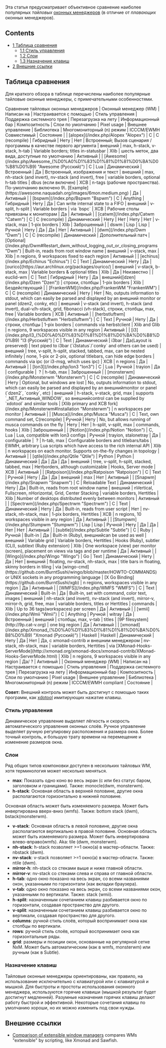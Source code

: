 Эта статья предусматривает объективное сравнение наиболее популярных *тайловых* [оконных менеджеров](/index.php/Window_manager_(%D0%A0%D1%83%D1%81%D1%81%D0%BA%D0%B8%D0%B9) "Window manager (Русский)") (в отличие от *плавающих* оконных менеджеров).

## Contents

*   [1 Таблица сравнения](#.D0.A2.D0.B0.D0.B1.D0.BB.D0.B8.D1.86.D0.B0_.D1.81.D1.80.D0.B0.D0.B2.D0.BD.D0.B5.D0.BD.D0.B8.D1.8F)
    *   [1.1 Стиль управления](#.D0.A1.D1.82.D0.B8.D0.BB.D1.8C_.D1.83.D0.BF.D1.80.D0.B0.D0.B2.D0.BB.D0.B5.D0.BD.D0.B8.D1.8F)
    *   [1.2 Слои](#.D0.A1.D0.BB.D0.BE.D0.B8)
    *   [1.3 Назначение клавиш](#.D0.9D.D0.B0.D0.B7.D0.BD.D0.B0.D1.87.D0.B5.D0.BD.D0.B8.D0.B5_.D0.BA.D0.BB.D0.B0.D0.B2.D0.B8.D1.88)
*   [2 Внешние ссылки](#.D0.92.D0.BD.D0.B5.D1.88.D0.BD.D0.B8.D0.B5_.D1.81.D1.81.D1.8B.D0.BB.D0.BA.D0.B8)

## Таблица сравнения

Для краткого обзора в таблице перечислены наиболее популярные тайловые оконные менеджеры, с примечательными особенностями.

<caption>Сравнение тайловых оконных менеджеров</caption>
| Оконный менеджер (WM) | Написан на | Настраивается с помощью | Стиль управления | Поддержка системного трея | Перезагрузка на лету | Информационный бар | Композитность | Слои по умолчанию | Pixel usage | Внешнее управление | Библиотека | Многомониторный (n) режим | ICCCM/EWMH Совместимый | Состояние |
| [alopex](/index.php/Alopex "Alopex") | C | C (recompile) | Гибридный | Нету | Нет | Встроенный; Вызов сценария / программы в качестве первого аргумента | внешний | max, h-stack, v-stack, h-tab | Variable borders; titles in-statusbar | Xlib | шесть меток, два вида, доступные по умолчанию | Активный |
| [Awesome](/index.php/Awesome_(%D0%A0%D1%83%D1%81%D1%81%D0%BA%D0%B8%D0%B9) "Awesome (Русский)") | C | Lua | Динамический | Встроенный | Да | Встроенный, изображения и текст | внешний | max, nh-stack (and invert), nv-stack (and invert), free | variable borders, optional h-tab titles | dbus (если включен) | XCB | n-tags (рабочие пространства). По-умолчанию включено 9\. [Example](https://awesome.naquadah.org/images/6mon.medium.png) | Да | Активный |
| [bspwm](/index.php/Bspwm "Bspwm") | C | Anything | Гибридный | Нету | Да | Can write internal state to a FIFO | внешний | v-split, h-split | Variable borders | via `bspc` | XCB | Рабочие столы привязаны к мониторам | Да | Активный |
| [catwm](/index.php/Catwm "Catwm") | C | C (recompile) | Динамический | Нету | Нет | Нету | Нет | v-stack, max | 1-pix borders | Xlib | Заброшенный |
| dswm | Lisp | Lisp | Ручной | Нету | Да | Да | Нет | Активный |
| [dwm](/index.php/Dwm "Dwm") | C | C (recompile) | Динамический | Дополнительный патч | [Optional](/index.php/Dwm#Restart_dwm_without_logging_out_or_closing_programs "Dwm") | Built-in, reads from root window name | внешний | v-stack, max | Xlib | n regions, 9 workspaces fixed to each region | Активный |
| [echinus](/index.php/Echinus "Echinus") | C | Text | Динамический | Нету | Да | [ourico](https://aur.archlinux.org/packages/ourico/) | внешний | v-stack, b-stack, max | Variable borders & optional titles | Xlib | Да | Неизвестно |
| euclid-wm | C | Text | Гибридный | Нету | Да | внешний([dzen](/index.php/Dzen "Dzen")) | строки, столбцы | 1-pix borders | Xlib | Бездействующий |
| [FrankenWM](/index.php/FrankenWM "FrankenWM") | C | C (recompile) | Динамический | Нету | Нет | No, outputs information to stdout, which can easily be parsed and displayed by an внешний monitor or panel (dzen2, conky, etc) | внешний | v-stack (and invert), h-stack (and invert), dual-v/h-stack, grid, fibonacci (vh-stack), строки, столбцы, max, free | Variable borders | XCB | Активный |
| [herbstluftwm](/index.php/Herbstluftwm "Herbstluftwm") | C | Text | Ручной | Нету | Да | строки, столбцы | 1-pix borders | commands via herbstclient | Xlib and Glib | n regions, 9 workspaces visible in any region | Активный |
| [i3](/index.php/I3_(%D0%A0%D1%83%D1%81%D1%81%D0%BA%D0%B8%D0%B9) "I3 (Русский)") | C | Text | Динамический | i3bar | Да(Layout is preserved) | text piped to i3bar (`i3status`/`conky` and others can be used) | внешний | tree, v-split, h-split, stacked, tabbed, max, can be nested infinitely | none, 1-pix or 2-pix, optional titlebars, can hide edge borders | commands via ipc (or i3-msg, which uses ipc) | XCB | n regions | Да | Активный |
| [Ion3](/index.php/Ion3 "Ion3") | C | Lua | Ручной | trayion | Да | configurable |  ? | h-tab, max | Заброшенный |
| [monsterwm](/index.php/Monsterwm "Monsterwm") | C | C (recompile) | Динамический | Нету | Optional, but windows are lost | No, outputs information to stdout, which can easily be parsed and displayed by an внешнийmonitor or panel (`dzen2`, `conky`, etc) | внешний | h-stack, v-stack, grid, max | supports `_NET_Активный_WINDOW`, so внешнийcontrol can be supplied by `xdotool` and similar tools | [Xlib primary and XCB fork](/index.php/Monsterwm#Installation "Monsterwm") | n workspaces per monitor | Активный |
| [Musca](/index.php/Musca "Musca") | C | Text, own command set, C(recompile) | Ручной | Нету | No, but allows running of musca commands on the fly | Нету | Нет | h-split, v-split, max | commands, hooks | Xlib | Заброшенный |
| [Notion](/index.php/Notion "Notion") | C, Lua | Lua, compatible with Ion3 configs | Ручной | trayion, stalonetray | Да | configurable |  ? | h-tab, max | Configurable borders and titlebars/tabs | EWMH, arbitrary Lua scripts which have access to the rich internal API | Xlib | n workspaces on each monitor. Supports on-the-fly changes in topology | Активный |
| [qtile](/index.php/Qtile "Qtile") | Python | Python | Динамический | Да | Да | Да | внешний | tree, v-split, h-split, stacked, tabbed, max | Нетborders, although customizable | Hooks, Server mode | XCB | Активный |
| [Ratpoison](/index.php/Ratpoison "Ratpoison") | C | Text | Ручной | Нету | Да | Да | внешний | max | Нет | Активный |
| [Snapwm](/index.php/Snapwm "Snapwm") | C | Reloadable Text | Динамический | Нету | Да | Built-in, reads from root window name | внешний | nVertical, Fullscreen, nHorizontal, Grid, Center Stacking | variable borders, Нетtitles | Xlib | Number of desktops distributed evenly between monitors | Активный |
| [Spectrwm](/index.php/Spectrwm "Spectrwm") | C | Text | Динамический | Нету | Да | Built-in, reads from user script | Нет | nv-stack, nh-stack, max | 1-pix borders, Нетtitles | XCB | n regions, 10 workspaces visible in any region | Да | Активный |
| [Stumpwm](/index.php/Stumpwm "Stumpwm") | Lisp | Lisp | Ручной | Нету | Да | Да | Нет | Нет | Активный |
| [subtle](/index.php/Subtle "Subtle") | C | Ruby | Ручной | Built-in | Да | Built-in (Ruby), внешнийcan be used as well | внешний | Variable grid | Variable borders, Нетtitles | Hooks (Ruby), subtler (CLI), subtlext (Ruby extension) | Xlib | One workspace (view) per monitor (screen), placement on views via tags and per runtime | Да | Активный |
| [Wingo](/index.php/Wingo "Wingo") | Go | Text | Динамический | Нету | Да | Нет | внешний | floating, nv-stack, nh-stack, max | title bars in floating, skinny borders in tiling | via [wingo-cmd](https://github.com/BurntSushi/wingo/blob/master/HOWTO-COMMANDS) or UNIX sockets in any programming language | [X Go Binding](https://github.com/BurntSushi/xgb) | n regions, workspaces visible in any region | Да | Активный |
| [WMFS](/index.php/WMFS "WMFS") | C | Text | Динамический | Built-in | Да | Built-in, set with command, color text, images | внешний | nh-stack (and invert), nv-stack (and invert), mirror-v, mirror-h, grid, free, max | variable borders, titles or Нетtitles | commands | Xlib | Up to 36 tags(workspaces) per screen | Да | Активный |
| [wmii](/index.php/Wmii "Wmii") | C | Anything | Ручной | witray | Да | Встроенный | внешний | столбцы, max, v-tab | titles | [9P filesystem](http://9p.cat-v.org) | one big region | Да | Активный |
| [xmonad](/index.php/Xmonad_(%D0%A0%D1%83%D1%81%D1%81%D0%BA%D0%B8%D0%B9) "Xmonad (Русский)") | Haskell | Haskell | Динамический | Нету | Да | Нет | Да, с xmonad-contrib и внешним менеджером | nv-stack, nh-stack, max | variable borders, Нетtitles | via [XMonad-Hooks-ServerMode](http://xmonad.org/xmonad-docs/xmonad-contrib/XMonad-Hooks-ServerMode.html) | Xlib | n regions, 9 workspaces visible in any region | Да/ ? | Активный |
| Оконный менеджер (WM) | Написан на | Настраивается с помощью | Стиль управления | Поддержка системного трея | Перезагрузка на лету | Информационный бар | Композитность | Слои по умолчанию | Pixel usage | Внешнее управление | Библиотека | Многомониторный (n) режим | ICCCM/EWMH compliant | Состояние |

**Совет:** Внешний контроль может быть достигнут с помощью таких программ, как [xdotool](https://www.archlinux.org/packages/?name=xdotool) имитирующих нажатие клавиш.

### Стиль управления

Динамическое управление выделяет лёгкость и скорость автоматического управления оконных слоёв. Ручное управление выделяет ручную регулировку расположения и размера окна. Более точный контроль, и большую трату времени на перемещение и изменение размеров окна.

### Слои

Ряд общих типов компоновки доступен в нескольких тайловых WM, хотя терминология может несколько меняться.

*   **max**: Показать одно коно во весь экран (с или без статус баром, заголовком и границами). Также: monocle(dwm, monsterwm).
*   **h-stack**: Основная область в верхней половине, другие окна располагаются горизонтально в нижней половине.

Основная область может быть изменяемого размера. Может быть инвертирована вверх-вниз (wmfs). Также: bottom stack (dwm), bstack(monsterwm).

*   **v-stack**: Основная область в левой половине, другие окна располагаются вертикально в правой половине. Основная область может быть изменяемого размера. Может быть инвертирована влево-вправо(wmfs). Aka: tile (dwm, monsterwm).
*   **nh-stack**: h-stack позволяет >=1 окно(а) в мастер-области. Также: nbstack (dwm).
*   **nv-stack**: v-stack позволяет >=1 окно(а) в мастер-области. Также: ntile (dwm).
*   **mirror-h**: nh-stack со стеками выше и ниже главной области.
*   **mirror-v**: nv-stack со стеками слева и справа от главной области.
*   **h-tab**: одно окно показано на весь экран, со всеми названиями окон, указанными по горизонтали (как вкладки браузера).
*   **v-tab**: одно окно показано на весь экран, со всеми названиями окон, указанными по вертикали. Также: stack (wmii).
*   **h-split**: назначенным сочетанием клавиш разбивается окно по горизонтали, создавая пространство для другого.
*   **v-split**: назначенным сочетанием клавиш разбивается окно по вертикали, создавая пространство для другого.
*   **columns**: ручной стиль слоёв, который воспринимает окна как столбцы по вертикали.
*   **rows**: ручной стиль слоёв, который воспринимает окна как горизонтальные ряды.
*   **grid**: размеры и позиции окон, основанные на регулярной сетке NxM. Может быть автоматическим (как в wmfs, monsterwm) или ручным (как в Subtle).

### Назначение клавиш

Тайловые оконные менеджеры ориентированы, как правило, на использование исключительно с клавиатурой или с клавиатурой и мышкой. Для быстроты и простоты использования оконного менеджера, используются горячие клавиши (мышкой результат будет достигнут медленней). Разумные назначения горячих клавиш делают работу быстрой и эффективной. Некоторые сочетания клавиш по умолчанию хороши, но их можно изменить под свои нужды.

## Внешние ссылки

*   [Comparison of extensible window managers](http://sawfish.wikia.com/wiki/Comparison_of_extensible_window_managers) compares WMs "extensible" by scripting, like Xmonad and Sawfish.